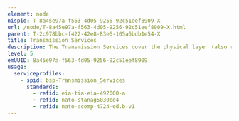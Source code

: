 ```yaml
---
element: node
nispid: T-8a45e97a-f563-4d05-9256-92c51eef8909-X
url: /node/T-8a45e97a-f563-4d05-9256-92c51eef8909-X.html
parent: T-2c978bbc-f422-42e8-83e6-105a6bdb1e54-X
title: Transmission Services
description: The Transmission Services cover the physical layer (also referred to as media layer or air-interface in wireless/satellite (SATCOM) communications) supporting Transport Services, as well as Communications Access Services. Support for the latter is relevant to personal communications systems, in which the User Appliances directly connect to the transmission element without any transport elements in between. Transmission Services are confined to the assets dealing with the adaptation to the transmission media (i.e. line drivers, adapters, transceivers, transmitters, and radiating elements (e.g. antennas). In some cases this adaption will include the modem, but in other cases the modem will be associated with Transport Services when implementing the first stage of the media-adaptation process (e.g. coding, modulation). The second stage, involving frequency conversion, amplification, radiation, bent-pipe transponder relay, etc., will be covered under Transmission Services proper. The Transmission Services nomenclature is based on the service categories wired or wireless (including SATCOM) and coverage (i.e. local, metro, wide, and LOS, BLOS). Additionally in the case of wireless the terms static or mobile are employed. Categorising the transmission services in this manner is considered to be intuitive, "military service" agnostic, combines both wireless-radio and SATCOM under the single term "wireless" thus resulting in fewer service categories and excludes cross referencing.
level: 5
emUUID: 8a45e97a-f563-4d05-9256-92c51eef8909
usage:
  serviceprofiles:
    - spid: bsp-Transmission_Services
      standards:
        - refid: eia-tia-eia-492000-a
        - refid: nato-stanag5030ed4
        - refid: nato-acomp-4724-ed.b-v1
---
```

